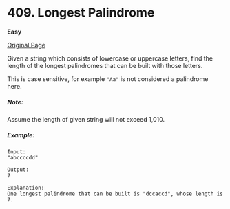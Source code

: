 # 409. Longest Palindrome

**Easy**

[Original Page](https://leetcode.com/problems/longest-palindrome/)

Given a string which consists of lowercase or uppercase letters, find the length of the longest palindromes that can be built with those letters.

This is case sensitive, for example `"Aa"` is not considered a palindrome here.

##### Note:
Assume the length of given string will not exceed 1,010.

##### Example:
```
Input:
"abccccdd"

Output:
7

Explanation:
One longest palindrome that can be built is "dccaccd", whose length is 7.
```

